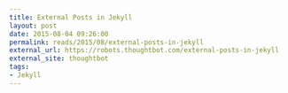 ```yaml
---
title: External Posts in Jekyll
layout: post
date: 2015-08-04 09:26:00
permalink: reads/2015/08/external-posts-in-jekyll
external_url: https://robots.thoughtbot.com/external-posts-in-jekyll
external_site: thoughtbot
tags:
- Jekyll
---
```


